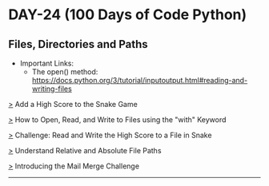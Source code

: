 # DAY-24 (100 Days of Code Python)

## Files, Directories and Paths

* Important Links: 
  * The open() method: https://docs.python.org/3/tutorial/inputoutput.html#reading-and-writing-files 

[>](https://github.com/Aniruddh-482/Python/tree/main/024/The%20Snake%20Game:%20Updated) Add a High Score to the Snake Game <br>

[>](https://github.com/Aniruddh-482/Python/blob/main/024/Files/Files.py) How to Open, Read, and Write to Files using the "with" Keyword <br>

[>](https://github.com/Aniruddh-482/Python/blob/main/024/The%20Snake%20Game:%20Updated/scoreboard.py) Challenge: Read and Write the High Score to a File in Snake <br>

[>](https://github.com/Aniruddh-482/Python/blob/main/024/Files/Files.py) Understand Relative and Absolute File Paths <br>

[>](https://github.com/Aniruddh-482/Python/tree/main/024/Mail%20Merge%20Project) Introducing the Mail Merge Challenge <br>
<hr>
